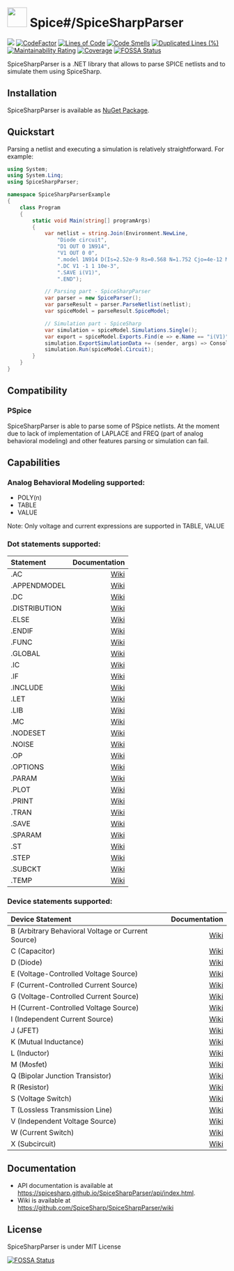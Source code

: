 # <img src="https://spicesharp.github.io/SpiceSharp/api/images/logo_full.svg" width="45px" /> Spice#/SpiceSharpParser
 [<img src="https://img.shields.io/nuget/vpre/SpiceSharp-Parser.svg">]( https://www.nuget.org/packages/SpiceSharp-Parser)
[![CodeFactor](https://www.codefactor.io/repository/github/spicesharp/spicesharpparser/badge/main)](https://www.codefactor.io/repository/github/spicesharp/spicesharpparser/overview/main)
[![Lines of Code](https://sonarcloud.io/api/project_badges/measure?project=SpiceSharp_SpiceSharpParser&metric=ncloc)](https://sonarcloud.io/dashboard?id=SpiceSharp_SpiceSharpParser)
[![Code Smells](https://sonarcloud.io/api/project_badges/measure?project=SpiceSharp_SpiceSharpParser&metric=code_smells)](https://sonarcloud.io/dashboard?id=SpiceSharp_SpiceSharpParser)
[![Duplicated Lines (%)](https://sonarcloud.io/api/project_badges/measure?project=SpiceSharp_SpiceSharpParser&metric=duplicated_lines_density)](https://sonarcloud.io/dashboard?id=SpiceSharp_SpiceSharpParser)
[![Maintainability Rating](https://sonarcloud.io/api/project_badges/measure?project=SpiceSharp_SpiceSharpParser&metric=sqale_rating)](https://sonarcloud.io/dashboard?id=SpiceSharp_SpiceSharpParser)
[![Coverage](https://sonarcloud.io/api/project_badges/measure?project=SpiceSharp_SpiceSharpParser&metric=coverage)](https://sonarcloud.io/dashboard?id=SpiceSharp_SpiceSharpParser)
[![FOSSA Status](https://app.fossa.com/api/projects/git%2Bgithub.com%2FSpiceSharp%2FSpiceSharpParser.svg?type=shield)](https://app.fossa.com/projects/git%2Bgithub.com%2FSpiceSharp%2FSpiceSharpParser?ref=badge_shield)

SpiceSharpParser is a .NET library that allows to parse SPICE netlists and to simulate them using SpiceSharp.

## Installation

SpiceSharpParser is available as [NuGet Package](https://www.nuget.org/packages/SpiceSharp-Parser).

## Quickstart

Parsing a netlist and executing a simulation is relatively straightforward. For example:

```csharp
using System;
using System.Linq;
using SpiceSharpParser;

namespace SpiceSharpParserExample
{
    class Program
    {
        static void Main(string[] programArgs)
        {
            var netlist = string.Join(Environment.NewLine,
                "Diode circuit",
                "D1 OUT 0 1N914",
                "V1 OUT 0 0",
                ".model 1N914 D(Is=2.52e-9 Rs=0.568 N=1.752 Cjo=4e-12 M=0.4 tt=20e-9)",
                ".DC V1 -1 1 10e-3",
                ".SAVE i(V1)",
                ".END");

            // Parsing part - SpiceSharpParser
            var parser = new SpiceParser();
            var parseResult = parser.ParseNetlist(netlist);
            var spiceModel = parseResult.SpiceModel;

            // Simulation part - SpiceSharp
            var simulation = spiceModel.Simulations.Single();
            var export = spiceModel.Exports.Find(e => e.Name == "i(V1)");
            simulation.ExportSimulationData += (sender, args) => Console.WriteLine(export.Extract());
            simulation.Run(spiceModel.Circuit);
        }
    }
}    

```
## Compatibility
### PSpice
SpiceSharpParser is able to parse some of PSpice netlists. 
At the moment due to lack of implementation of LAPLACE and FREQ (part of analog behavioral modeling) and other features parsing or simulation can fail.


## Capabilities
### Analog Behavioral Modeling supported:
* POLY(n)
* TABLE 
* VALUE

Note: Only voltage and current expressions are supported in TABLE, VALUE

### Dot statements supported:
|  Statement  |  Documentation   |
|:------------|-----------------------:|
|.AC          |[Wiki](https://github.com/SpiceSharp/SpiceSharpParser/wiki/.AC)|
|.APPENDMODEL |[Wiki](https://github.com/SpiceSharp/SpiceSharpParser/wiki/.APPENDMODEL)|
|.DC          |[Wiki](https://github.com/SpiceSharp/SpiceSharpParser/wiki/.DC)|
|.DISTRIBUTION|[Wiki](https://github.com/SpiceSharp/SpiceSharpParser/wiki/.DISTRIBUTION)|
|.ELSE        |[Wiki](https://github.com/SpiceSharp/SpiceSharpParser/wiki/.ELSE)|
|.ENDIF       |[Wiki](https://github.com/SpiceSharp/SpiceSharpParser/wiki/.ENDIF)|
|.FUNC        |[Wiki](https://github.com/SpiceSharp/SpiceSharpParser/wiki/.FUNC)|
|.GLOBAL      |[Wiki](https://github.com/SpiceSharp/SpiceSharpParser/wiki/.GLOBAL)|         
|.IC          |[Wiki](https://github.com/SpiceSharp/SpiceSharpParser/wiki/.IC)|
|.IF          |[Wiki](https://github.com/SpiceSharp/SpiceSharpParser/wiki/.IF)|
|.INCLUDE     |[Wiki](https://github.com/SpiceSharp/SpiceSharpParser/wiki/.INCLUDE)|
|.LET         |[Wiki](https://github.com/SpiceSharp/SpiceSharpParser/wiki/.LET)|
|.LIB         |[Wiki](https://github.com/SpiceSharp/SpiceSharpParser/wiki/.LIB)|
|.MC          |[Wiki](https://github.com/SpiceSharp/SpiceSharpParser/wiki/.MC)|
|.NODESET     |[Wiki](https://github.com/SpiceSharp/SpiceSharpParser/wiki/.NODESET)|
|.NOISE       |[Wiki](https://github.com/SpiceSharp/SpiceSharpParser/wiki/.NOISE)|
|.OP          |[Wiki](https://github.com/SpiceSharp/SpiceSharpParser/wiki/.OP)|
|.OPTIONS     |[Wiki](https://github.com/SpiceSharp/SpiceSharpParser/wiki/.OPTIONS)|
|.PARAM       |[Wiki](https://github.com/SpiceSharp/SpiceSharpParser/wiki/.PARAM)|
|.PLOT        |[Wiki](https://github.com/SpiceSharp/SpiceSharpParser/wiki/.PLOT)|
|.PRINT       |[Wiki](https://github.com/SpiceSharp/SpiceSharpParser/wiki/.PRINT)|
|.TRAN        |[Wiki](https://github.com/SpiceSharp/SpiceSharpParser/wiki/.TRAN)|
|.SAVE        |[Wiki](https://github.com/SpiceSharp/SpiceSharpParser/wiki/.SAVE)|
|.SPARAM       |[Wiki](https://github.com/SpiceSharp/SpiceSharpParser/wiki/.SPARAM)|
|.ST          |[Wiki](https://github.com/SpiceSharp/SpiceSharpParser/wiki/.ST)||
|.STEP        |[Wiki](https://github.com/SpiceSharp/SpiceSharpParser/wiki/.STEP)|
|.SUBCKT      |[Wiki](https://github.com/SpiceSharp/SpiceSharpParser/wiki/.SUBCKT)|
|.TEMP        |[Wiki](https://github.com/SpiceSharp/SpiceSharpParser/wiki/.TEMP)|

### Device statements supported:
| Device Statement  |  Documentation   |
|:------------|-----------------------:|
|B (Arbitrary Behavioral Voltage or Current Source)|[Wiki](https://github.com/SpiceSharp/SpiceSharpParser/wiki/B)|
|C (Capacitor)|[Wiki](https://github.com/SpiceSharp/SpiceSharpParser/wiki/C)|
|D (Diode)|[Wiki](https://github.com/SpiceSharp/SpiceSharpParser/wiki/D)|
|E (Voltage-Controlled Voltage Source)|[Wiki](https://github.com/SpiceSharp/SpiceSharpParser/wiki/E)|
|F (Current-Controlled Current Source)|[Wiki](https://github.com/SpiceSharp/SpiceSharpParser/wiki/F)|
|G (Voltage-Controlled Current Source)|[Wiki](https://github.com/SpiceSharp/SpiceSharpParser/wiki/G)|
|H (Current-Controlled Voltage Source)|[Wiki](https://github.com/SpiceSharp/SpiceSharpParser/wiki/H)|
|I (Independent Current Source)|[Wiki](https://github.com/SpiceSharp/SpiceSharpParser/wiki/I)|
|J (JFET)|[Wiki](https://github.com/SpiceSharp/SpiceSharpParser/wiki/J)|
|K (Mutual Inductance)|[Wiki](https://github.com/SpiceSharp/SpiceSharpParser/wiki/K)|
|L (Inductor)|[Wiki](https://github.com/SpiceSharp/SpiceSharpParser/wiki/L)|
|M (Mosfet)|[Wiki](https://github.com/SpiceSharp/SpiceSharpParser/wiki/M)|
|Q (Bipolar Junction Transistor)|[Wiki](https://github.com/SpiceSharp/SpiceSharpParser/wiki/Q)|
|R (Resistor)|[Wiki](https://github.com/SpiceSharp/SpiceSharpParser/wiki/R)|
|S (Voltage Switch)|[Wiki](https://github.com/SpiceSharp/SpiceSharpParser/wiki/S)|
|T (Lossless Transmission Line)|[Wiki](https://github.com/SpiceSharp/SpiceSharpParser/wiki/T)|
|V (Independent Voltage Source)|[Wiki](https://github.com/SpiceSharp/SpiceSharpParser/wiki/V)|
|W (Current Switch)|[Wiki](https://github.com/SpiceSharp/SpiceSharpParser/wiki/W)|
|X (Subcircuit)|[Wiki](https://github.com/SpiceSharp/SpiceSharpParser/wiki/X)|

## Documentation
* API documentation is available at <https://spicesharp.github.io/SpiceSharpParser/api/index.html>.
* Wiki is available at <https://github.com/SpiceSharp/SpiceSharpParser/wiki>

## License
SpiceSharpParser is under MIT License

[![FOSSA Status](https://app.fossa.com/api/projects/git%2Bgithub.com%2FSpiceSharp%2FSpiceSharpParser.svg?type=large)](https://app.fossa.com/projects/git%2Bgithub.com%2FSpiceSharp%2FSpiceSharpParser?ref=badge_large)
